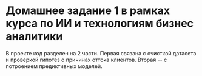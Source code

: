 # Домашнее задание 1 в рамках курса по ИИ и технологиям бизнес аналитики
В проекте код разделен на 2 части. Первая связана с очисткой датасета и проверкой гипотез о причинах оттока клиентов. Вторая -- с потроением предиктивных моделей.
